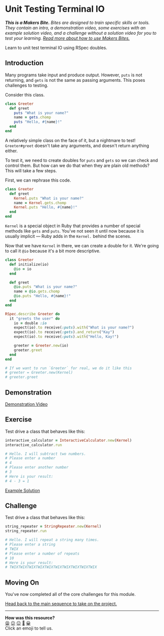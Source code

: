 # Unit Testing Terminal IO

_**This is a Makers Bite.** Bites are designed to train specific skills or
tools. They contain an intro, a demonstration video, some exercises with an
example solution video, and a challenge without a solution video for you to test
your learning. [Read more about how to use Makers
Bites.](https://github.com/makersacademy/course/blob/main/labels/bites.md)_

Learn to unit test terminal IO using RSpec doubles.

## Introduction

Many programs take input and produce output. However, `puts` is not returning,
and `gets` is not the same as passing arguments. This poses challenges to
testing.

Consider this class.

```ruby
class Greeter
  def greet
    puts "What is your name?"
    name = gets.chomp
    puts "Hello, #{name}!"
  end
end
```

A relatively simple class on the face of it, but a nightmare to test!
`Greeter#greet` doesn't take any arguments, and doesn't return anything either.

To test it, we need to create doubles for `puts` and `gets` so we can check and
control them. But how can we do that when they are plain old methods? This will
take a few steps.

First, we can rephrase this code.

```ruby
class Greeter
  def greet
    Kernel.puts "What is your name?"
    name = Kernel.gets.chomp
    Kernel.puts "Hello, #{name}!"
  end
end
```

`Kernel` is a special object in Ruby that provides a number of special methods
like `gets` and `puts`. You've not seen it until now because it is usually
implicit — Ruby adds in the `Kernel.` behind the scenes.

Now that we have `Kernel` in there, we can create a double for it. We're going
to call it `@io` because it's a bit more descriptive.

```ruby
class Greeter
  def initialize(io)
    @io = io
  end

  def greet
    @io.puts "What is your name?"
    name = @io.gets.chomp
    @io.puts "Hello, #{name}!"
  end
end

RSpec.describe Greeter do
  it "greets the user" do
    io = double :io
    expect(io).to receive(:puts).with("What is your name?")
    expect(io).to receive(:gets).and_return("Kay")
    expect(io).to receive(:puts).with("Hello, Kay!")

    greeter = Greeter.new(io)
    greeter.greet
  end
end

# If we want to run `Greeter` for real, we do it like this
# greeter = Greeter.new(Kernel)
# greeter.greet
```

## Demonstration

[Demonstration Video](https://www.youtube.com/watch?v=znbct4MAp9A&t=6168s)

## Exercise

Test drive a class that behaves like this:

```ruby
interactive_calculator = InteractiveCalculator.new(Kernel)
interactive_calculator.run

# Hello. I will subtract two numbers.
# Please enter a number
# 4
# Please enter another number
# 3
# Here is your result:
# 4 - 3 = 1
```

[Example Solution](https://www.youtube.com/watch?v=znbct4MAp9A&t=7015s)

## Challenge

Test drive a class that behaves like this:

```ruby
string_repeater = StringRepeater.new(Kernel)
string_repeater.run

# Hello. I will repeat a string many times.
# Please enter a string
# TWIX
# Please enter a number of repeats
# 10
# Here is your result:
# TWIXTWIXTWIXTWIXTWIXTWIXTWIXTWIXTWIXTWIX
```

## Moving On

You've now completed all of the core challenges for this module.

[Head back to the main sequence to take on the project.](../README.md)


<!-- BEGIN GENERATED SECTION DO NOT EDIT -->

---

**How was this resource?**  
[😫](https://airtable.com/shrUJ3t7KLMqVRFKR?prefill_Repository=makersacademy%2Fgolden-square&prefill_File=mocking_bites%2F05_unit_testing_terminal_io_bite.md&prefill_Sentiment=😫) [😕](https://airtable.com/shrUJ3t7KLMqVRFKR?prefill_Repository=makersacademy%2Fgolden-square&prefill_File=mocking_bites%2F05_unit_testing_terminal_io_bite.md&prefill_Sentiment=😕) [😐](https://airtable.com/shrUJ3t7KLMqVRFKR?prefill_Repository=makersacademy%2Fgolden-square&prefill_File=mocking_bites%2F05_unit_testing_terminal_io_bite.md&prefill_Sentiment=😐) [🙂](https://airtable.com/shrUJ3t7KLMqVRFKR?prefill_Repository=makersacademy%2Fgolden-square&prefill_File=mocking_bites%2F05_unit_testing_terminal_io_bite.md&prefill_Sentiment=🙂) [😀](https://airtable.com/shrUJ3t7KLMqVRFKR?prefill_Repository=makersacademy%2Fgolden-square&prefill_File=mocking_bites%2F05_unit_testing_terminal_io_bite.md&prefill_Sentiment=😀)  
Click an emoji to tell us.

<!-- END GENERATED SECTION DO NOT EDIT -->
